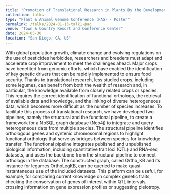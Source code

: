 ```yaml
---
title: "Promotion of Translational Research in Plants By the Development of a Knowledge Graph Framework: A Case Study on Grain Legumes"
collection: talks
type: "Plant & Animal Genome Conference (PAG) - Poster"
permalink: /talks/2024-01-13-talk1-pag
venue: "Town & Country Resort and Conference Center"
date: 2024-05-30
location: "San Diego, CA, US"
---
```


With global population growth, climate change and evolving regulations on the use of pesticides herbicides, researchers and breeders must adapt and accelerate crop improvement to meet the challenges ahead. Major crops have benefited from genomic efforts, which have enabled the identification of key genetic drivers that can be rapidly implemented to ensure food security. Thanks to translational research, less studied crops, including some legumes, can benefit from both the wealth of research and, in particular, the knowledge available from closely related crops or species. This requires the correct identification of functional orthologs, the retrieval of available data and knowledge, and the linking of diverse heterogeneous data, which becomes more difficult as the number of species increases.
To facilitate this process of translational research, we have developed two pipelines, namely the structural and the functional pipeline, to create a framework for a NoSQL graph database (Neo4j) to integrate and query heterogeneous data from multiple species. The structural pipeline identifies orthologous genes and syntenic chromosomal regions to highlight functional orthologs that serve as bridges between species for knowledge transfer. The functional pipeline integrates published and unpublished biological information, including quantitative trait loci (QTL) and RNA-seq datasets, and uses the backbone from the structural pipeline to connect orthologs in the database. The constructed graph, called Ortho_KB and its instance for legumes OrthoLegKB, can be queried to make quasi-instantaneous use of the included datasets. This platform can be useful, for example, for comparing current knowledge on complex genetic traits, checking the conservation of genes of interest within QTL intervals, crossing information on gene expression profiles or suggesting pleiotropy.